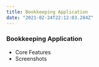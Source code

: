 ```yaml
---
title: Bookkeeping Application
date: "2021-02-24T22:12:03.284Z"
---
```


<h3>Bookkeeping Application</h3>

* Core Features
* Screenshots

